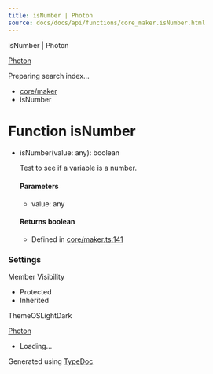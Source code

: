 ```yaml
---
title: isNumber | Photon
source: docs/docs/api/functions/core_maker.isNumber.html
---
```


isNumber | Photon

[Photon](../index.html)




Preparing search index...

* [core/maker](../modules/core_maker.html)
* isNumber

# Function isNumber

* isNumber(value: any): boolean

  Test to see if a variable is a number.

  #### Parameters

  + value: any

  #### Returns boolean

  + Defined in [core/maker.ts:141](https://github.com/mwhite454/photon/blob/main/packages/photon/src/core/maker.ts#L141)

### Settings

Member Visibility

* Protected
* Inherited

ThemeOSLightDark

[Photon](../index.html)

* Loading...

Generated using [TypeDoc](https://typedoc.org/)
